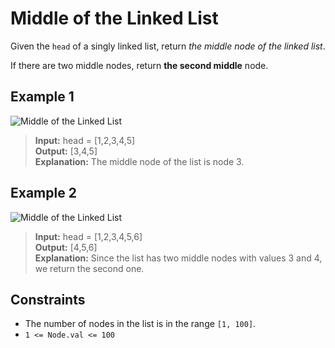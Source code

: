 # Middle of the Linked List

Given the `head` of a singly linked list, return *the middle node of the linked list*.

If there are two middle nodes, return **the second middle** node.

## Example 1

![Middle of the Linked List](https://res.cloudinary.com/fobabs/image/upload/v1692794843/data-structures-and-algorithms/middle-of-linked-list_dyt9sn.jpg)

> **Input:** head = [1,2,3,4,5]\
> **Output:** [3,4,5]\
> **Explanation:** The middle node of the list is node 3.

## Example 2

![Middle of the Linked List](https://res.cloudinary.com/fobabs/image/upload/v1692794843/data-structures-and-algorithms/middle-of-linked-list-2_k6ish7.jpg)

> **Input:** head = [1,2,3,4,5,6]\
> **Output:** [4,5,6]\
> **Explanation:** Since the list has two middle nodes with values 3 and 4, we return the second one.

## Constraints

- The number of nodes in the list is in the range `[1, 100]`.
- `1 <= Node.val <= 100`
